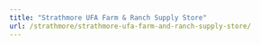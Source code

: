 ```yaml
---
title: "Strathmore UFA Farm & Ranch Supply Store"
url: /strathmore/strathmore-ufa-farm-and-ranch-supply-store/
---
```

